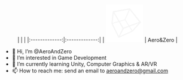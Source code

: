 <div align="center">
|               |               |
|:-------------:|:-------------:|
| <img src="cube.png" width="100" height="100"> | Aero&Zero |
</div>

- 👋 Hi, I’m @AeroAndZero
- 👀 I’m interested in Game Development
- 🌱 I’m currently learning Unity, Computer Graphics & AR/VR
- 📫 How to reach me: send an email to aeroandzero@gmail.com
